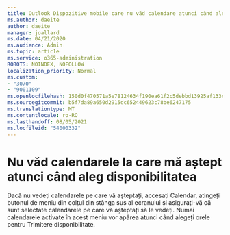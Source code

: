 ```yaml
---
title: Outlook Dispozitive mobile care nu văd calendare atunci când alegeți disponibilitate
ms.author: daeite
author: daeite
manager: joallard
ms.date: 04/21/2020
ms.audience: Admin
ms.topic: article
ms.service: o365-administration
ROBOTS: NOINDEX, NOFOLLOW
localization_priority: Normal
ms.custom:
- "3070"
- "9001109"
ms.openlocfilehash: 150d0f470571a5e78124634f190ea61f2c5debbd13925af133c83b351bb6c6f8
ms.sourcegitcommit: b5f7da89a650d2915dc652449623c78be6247175
ms.translationtype: MT
ms.contentlocale: ro-RO
ms.lasthandoff: 08/05/2021
ms.locfileid: "54000332"
---
```

# <a name="im-not-seeing-the-calendars-i-expect-when-choosing-my-availability"></a>Nu văd calendarele la care mă aștept atunci când aleg disponibilitatea

Dacă nu vedeți calendarele pe care vă așteptați, accesați Calendar, atingeți butonul de meniu din colțul din stânga sus al ecranului și asigurați-vă că sunt selectate calendarele pe care vă așteptați să le vedeți. Numai calendarele activate în acest meniu vor apărea atunci când alegeți orele pentru Trimitere disponibilitate.